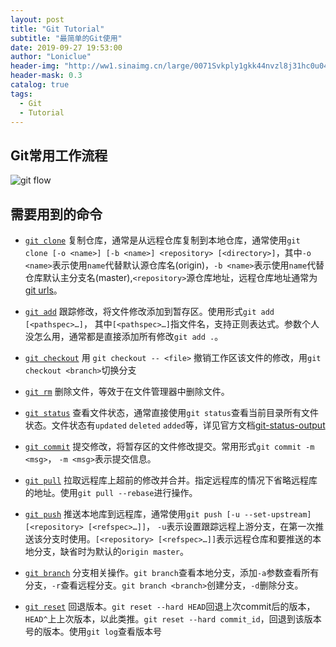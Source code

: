 ```yaml
---
layout: post
title: "Git Tutorial"
subtitle: "最简单的Git使用"
date: 2019-09-27 19:53:00
author: "Loniclue"
header-img: "http://ww1.sinaimg.cn/large/0071Svkply1gkk44nvzl8j31hc0u045a.jpg"
header-mask: 0.3
catalog: true
tags: 
  - Git
  - Tutorial
---
```



Git常用工作流程  
--------------
![git flow](http://ww1.sinaimg.cn/large/0071Svkply1gkk44nv9xoj30sc0fdwez.jpg)

需要用到的命令  
-------------  
- [`git clone`][]  复制仓库，通常是从远程仓库复制到本地仓库，通常使用`git clone [-o <name>] [-b <name>] <repository> [<directory>]`，其中`-o <name>`表示使用`name`代替默认源仓库名(origin)，`-b <name>`表示使用`name`代替仓库默认主分支名(master),`<repository>`源仓库地址，远程仓库地址通常为[git urls][]。  
  

- [`git add`][]  跟踪修改，将文件修改添加到暂存区。使用形式`git add [<pathspec>…​]`， 其中`[<pathspec>…​]`指文件名，支持正则表达式。参数个人没怎么用，通常都是直接添加所有修改`git add .`。  
  

- [`git checkout`][] 用 `git checkout -- <file>` 撤销工作区该文件的修改，用`git checkout <branch>`切换分支
  

- [`git rm`][] 删除文件，等效于在文件管理器中删除文件。  
  

- [`git status`][] 查看文件状态，通常直接使用`git status`查看当前目录所有文件状态。文件状态有`updated` `deleted` `added`等，详见官方文档[git-status-output][]  
  

- [`git commit`][]  提交修改，将暂存区的文件修改提交。常用形式`git commit -m <msg>`， `-m <msg>`表示提交信息。  
  

- [`git pull`][]   拉取远程库上超前的修改并合并。指定远程库的情况下省略远程库的地址。使用`git pull --rebase`进行操作。  
  

- [`git push`][]  推送本地库到远程库，通常使用`git push [-u --set-upstream] [<repository> [<refspec>…​]]`， `-u`表示设置跟踪远程上游分支，在第一次推送该分支时使用。`[<repository> [<refspec>…​]]`表示远程仓库和要推送的本地分支，缺省时为默认的`origin master`。  
  

- [`git branch`][]  分支相关操作。`git branch`查看本地分支，添加`-a`参数查看所有分支，`-r`查看远程分支。`git branch <branch>`创建分支，`-d`删除分支。  
  

- [`git reset`][] 回退版本。`git reset --hard HEAD`回退上次commit后的版本，`HEAD^`上上次版本，以此类推。`git reset --hard commit_id`，回退到该版本号的版本。使用`git log`查看版本号  
  

[`git clone`]: https://git-scm.com/docs/git-clone "see Git docs"
[`git add`]: https://git-scm.com/docs/git-add "see Git docs"
[`git checkout`]: https://git-scm.com/docs/git-checkout "see Git docs"
[`git rm`]: https://git-scm.com/docs/git-rm "see Git docs"
[`git status`]: https://git-scm.com/docs/git-status "see Git docs"
[`git commit`]: https://git-scm.com/docs/git-commit "see Git docs"
[`git pull`]: https://git-scm.com/docs/git-pull "see Git docs"
[`git push`]: https://git-scm.com/docs/git-push "see Git docs"
[`git branch`]: https://git-scm.com/docs/git-branch "see Git docs"
[`git reset`]: https://git-scm.com/docs/git-reset "see Git docs"
[git urls]: https://git-scm.com/docs/git-clone#_git_urls_a_id_urls_a "see Git docs"
[git-status-output]: https://git-scm.com/docs/git-status#_output "see Git docs"